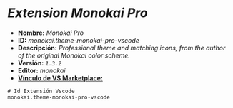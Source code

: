 <!-- Autor: Daniel Benjamin Perez Morales -->
<!-- GitHub: https://github.com/DanielBenjaminPerezMoralesDev13 -->
<!-- Gitlab: https://gitlab.com/DanielBenjaminPerezMoralesDev13 -->
<!-- Correo electrónico: danielperezdev@proton.me -->

# ***Extension Monokai Pro***

- **Nombre:** *Monokai Pro*
- **ID:** *monokai.theme-monokai-pro-vscode*
- **Descripción:** *Professional theme and matching icons, from the author of the original Monokai color scheme.*
- **Versión:** *`1.3.2`*
- **Editor:** *monokai*
- **[Vínculo de VS Marketplace:](https://marketplace.visualstudio.com/items?itemName=monokai.theme-monokai-pro-vscode "https://marketplace.visualstudio.com/items?itemName=monokai.theme-monokai-pro-vscode")**

```plaintext
# Id Extensión Vscode
monokai.theme-monokai-pro-vscode
```

